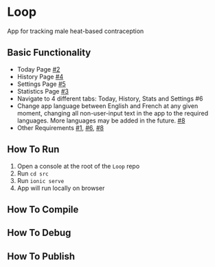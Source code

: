 # Loop

App for tracking male heat-based contraception

## Basic Functionality

- Today Page [#2](https://github.com/Juansero29/Loop/issues/2)
- History Page [#4](https://github.com/Juansero29/Loop/issues/4)
- Settings Page [#5](https://github.com/Juansero29/Loop/issues/5)
- Statistics Page [#3](https://github.com/Juansero29/Loop/issues/3)
- Navigate to 4 different tabs: Today, History, Stats and Settings #6
- Change app language between English and French at any given moment, changing all non-user-input text in the app to the required languages. More languages may be added in the future. [#8](https://github.com/Juansero29/Loop/issues/8)
- Other Requirements [#1](https://github.com/Juansero29/Loop/issues/1), [#6](https://github.com/Juansero29/Loop/issues/6), [#8](https://github.com/Juansero29/Loop/issues/8)

## How To Run

1. Open a console at the root of the `Loop` repo
1. Run `cd src`
1. Run `ionic serve`
1. App will run locally on browser

## How To Compile

## How To Debug

## How To Publish
